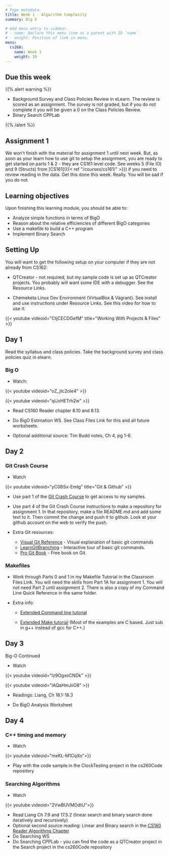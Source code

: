 ```yaml
---
# Page metadata.
title: Week 1 - Algorithm Complexity
summary: Big O

# Add menu entry to sidebar.
# - name: Declare this menu item as a parent with ID `name`.
# - weight: Position of link in menu.
menu:
  cs260:
    name: Week 1
    weight: 10
---
```


## Due this week

{{% alert warning %}}

* Background Survey and Class Policies Review in eLearn. The review is scored as an assignment.
The survey is not graded, but if you do not complete it you will be given a 0 on the Class Policies Review.
* Binary Search CPPLab

{{% /alert %}}

## Assignment 1

We won't finish with the material for assignment 1 until next week. But, as soon as your learn how to
use git to setup the assignment, you are ready to get started on parts 1 & 2 - they are CS161 level code.
See weeks 5 (File IO) and 9 (Structs) from [CS161]({{< ref "/courses/cs161/" >}}) if you need to review
reading in the data. Get this done this week. Really. You will be sad if you do not.

## Learning objectives

Upon finishing this learning module, you should be able to:

* Analyze simple functions in terms of BigO
* Reason about the relative efficiencies of different BigO categories
* Use a makefile to build a C++ program
* Implement Binary Search

## Setting Up

You will want to get the following setup on your computer if they are not already from CS162:

* QTCreator - not required, but my sample code is set up as QTCreator projects.
You probably will want some IDE with a debugger. See the Resource Links.

* Chemeketa Linux Dev Environment (VirtualBox & Vagrant). See install and use instructions
under Resource Links. See this video for how to use it:

{{< youtube videoid="CtjCECDGefM" title="Working With Projects & Files" >}}

## Day 1

Read the syllabus and class policies. Take the background survey and class policies quiz in
elearn.

### Big O

* Watch:

{{< youtube videoid="oZ_jtc2oIe4" >}}

{{< youtube videoid="qlJxHETrh2w" >}}

* Read CS160 Reader chapter 8.10 and 8.13.

* Do BigO Estimation WS. See Class Files Link for this and all future worksheets.

* Optional additional source: Tim Budd notes, Ch 4, pg 1-6.


## Day 2

### Git Crash Course

* Watch

{{< youtube videoid="yC0BSx-Emtg" title="Git & Github" >}}

* Use part 1 of the [Git Crash Course](https://docs.google.com/document/d/1S8dMsT6B2B7jW2Z0OWoV6TT8GOlYkDa9Bw0mhrUTuSU/edit)
to get access to my samples.

* Use part 4 of the Git Crash Course instructions to make a repository for assignment 1.
In that repository, make a file README.md and add some text to it. Then commit the change and push
it to github. Look at your github account on the web to verify the push.

* Extra Git resources:

  * [Visual Git Reference](https://marklodato.github.io/visual-git-guide/index-en.html) -
  Visual explanation of basic git commands
  * [LearnGitBranching](https://learngitbranching.js.org/) - Interactive tour of basic git commands.
  * [Pro Git Book](https://git-scm.com/book/en/v2) - Free book on Git.

### Makefiles

* Work through Parts 0 and 1 in my Makefile Tutorial in the Classroom Files Link.
You will need the skills from Part 1A for assignment 1. You will not need Part 2 until assignment 2.
There is also a copy of my Command Line Quick Reference in the same folder.

* Extra info:

  * [Extended Command line tutorial](http://www3.ntu.edu.sg/home/ehchua/programming/howto/CMD_Survival.html)

  * [Extended Make tutorial](http://www3.ntu.edu.sg/home/ehchua/programming/cpp/gcc_make.html)
(Most of the examples are C based. Just sub in g++ instead of gcc for C++.)

## Day 3

Big-O Continued

* Watch

{{< youtube videoid="lz9OgxoCNDk" >}}

{{< youtube videoid="lAQaHmJiiO8" >}}

* Readings: Liang, Ch 18.1-18.3

* Do BigO Analysis Worksheet

## Day 4

### C++ timing and memory

* Watch

{{< youtube videoid="mxKL-M1CqXo">}}

* Play with the code sample in the ClockTesting project in the cs260Code repository

### Searching Algorithms

* Watch

{{< youtube videoid="2VwBUVMOdtU">}}

* Read Liang Ch 7.9 and 17.5.2 (linear search and binary search done iteratively and recursively)
* Optional second source reading: Linear and Binary search in the
[CS160 Reader Algorithms Chapter](http://computerscience.chemeketa.edu/cs160Reader/Algorithms/index.html)
* Do Searching WS
* Do Searching CPPLab - you can find the code as a QTCreator project in the Search project in the cs260Code repository
